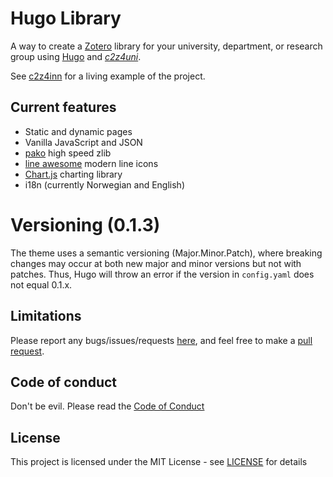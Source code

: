 # Hugo Library

A way to create a [Zotero](https://www.zotero.org/) library for your university, 
department, or research group using [Hugo](https://gohugo.io/) and 
[*c2z4uni*](https://oeysan.github.io/c2z4uni/).

See [c2z4inn](https://oeysan.github.io/c2z4inn/) for a living example of the
project.

## Current features

 * Static and dynamic pages
 * Vanilla JavaScript and JSON
 * [pako](https://github.com/nodeca/pako) high speed zlib
 * [line awesome](https://icons8.com/line-awesome) modern line icons
 * [Chart.js](https://www.chartjs.org/) charting library
 * i18n (currently Norwegian and English)

# Versioning (0.1.3)

The theme uses a semantic versioning (Major.Minor.Patch), where breaking changes
may occur at both new major and minor versions but not with patches. Thus, Hugo
will throw an error if the version in `config.yaml` does not equal 0.1.x. 

## Limitations

Please report any bugs/issues/requests
[here](https://github.com/oeysan/hugo-library/issues/), and feel free to make a 
[pull request](https://github.com/oeysan/hugo-library/pulls).

## Code of conduct

Don't be evil. Please read the 
[Code of Conduct](https://github.com/oeysan/hugo-library/blob/main/.github/CONDUCT.md)

## License

This project is licensed under the MIT License - see
[LICENSE](https://github.com/oeysan/hugo-library/blob/main/LICENSE.md) for details